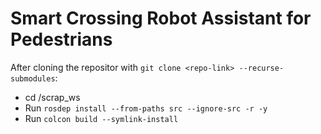 # Smart Crossing Robot Assistant for Pedestrians
After cloning the repositor with `git clone <repo-link> --recurse-submodules`:
- cd /scrap_ws
- Run `rosdep install --from-paths src --ignore-src -r -y`
- Run `colcon build --symlink-install`
